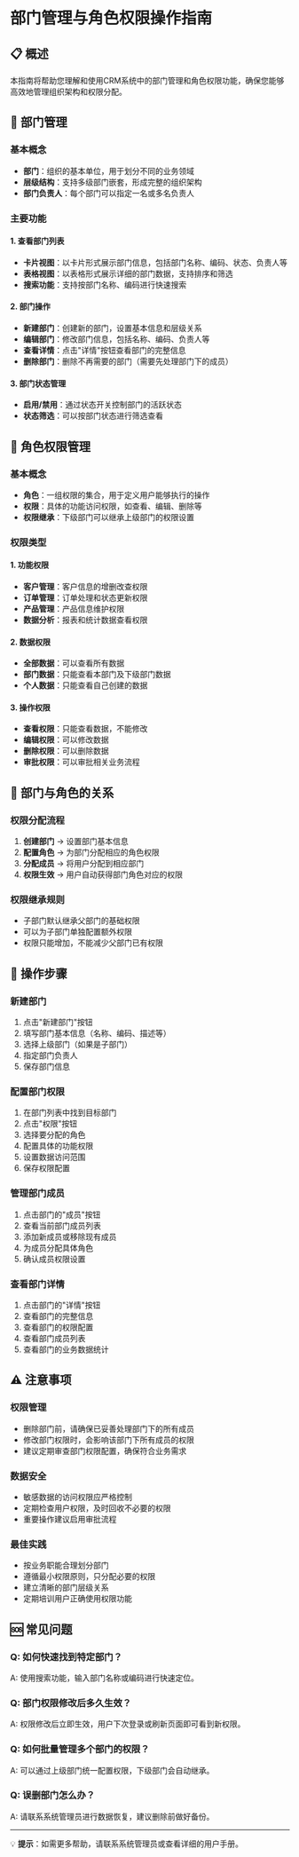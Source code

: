 # 部门管理与角色权限操作指南

## 📋 概述

本指南将帮助您理解和使用CRM系统中的部门管理和角色权限功能，确保您能够高效地管理组织架构和权限分配。

## 🏢 部门管理

### 基本概念
- **部门**：组织的基本单位，用于划分不同的业务领域
- **层级结构**：支持多级部门嵌套，形成完整的组织架构
- **部门负责人**：每个部门可以指定一名或多名负责人

### 主要功能

#### 1. 查看部门列表
- **卡片视图**：以卡片形式展示部门信息，包括部门名称、编码、状态、负责人等
- **表格视图**：以表格形式展示详细的部门数据，支持排序和筛选
- **搜索功能**：支持按部门名称、编码进行快速搜索

#### 2. 部门操作
- **新建部门**：创建新的部门，设置基本信息和层级关系
- **编辑部门**：修改部门信息，包括名称、编码、负责人等
- **查看详情**：点击"详情"按钮查看部门的完整信息
- **删除部门**：删除不再需要的部门（需要先处理部门下的成员）

#### 3. 部门状态管理
- **启用/禁用**：通过状态开关控制部门的活跃状态
- **状态筛选**：可以按部门状态进行筛选查看

## 👥 角色权限管理

### 基本概念
- **角色**：一组权限的集合，用于定义用户能够执行的操作
- **权限**：具体的功能访问权限，如查看、编辑、删除等
- **权限继承**：下级部门可以继承上级部门的权限设置

### 权限类型

#### 1. 功能权限
- **客户管理**：客户信息的增删改查权限
- **订单管理**：订单处理和状态更新权限
- **产品管理**：产品信息维护权限
- **数据分析**：报表和统计数据查看权限

#### 2. 数据权限
- **全部数据**：可以查看所有数据
- **部门数据**：只能查看本部门及下级部门数据
- **个人数据**：只能查看自己创建的数据

#### 3. 操作权限
- **查看权限**：只能查看数据，不能修改
- **编辑权限**：可以修改数据
- **删除权限**：可以删除数据
- **审批权限**：可以审批相关业务流程

## 🔗 部门与角色的关系

### 权限分配流程
1. **创建部门** → 设置部门基本信息
2. **配置角色** → 为部门分配相应的角色权限
3. **分配成员** → 将用户分配到相应部门
4. **权限生效** → 用户自动获得部门角色对应的权限

### 权限继承规则
- 子部门默认继承父部门的基础权限
- 可以为子部门单独配置额外权限
- 权限只能增加，不能减少父部门已有权限

## 📝 操作步骤

### 新建部门
1. 点击"新建部门"按钮
2. 填写部门基本信息（名称、编码、描述等）
3. 选择上级部门（如果是子部门）
4. 指定部门负责人
5. 保存部门信息

### 配置部门权限
1. 在部门列表中找到目标部门
2. 点击"权限"按钮
3. 选择要分配的角色
4. 配置具体的功能权限
5. 设置数据访问范围
6. 保存权限配置

### 管理部门成员
1. 点击部门的"成员"按钮
2. 查看当前部门成员列表
3. 添加新成员或移除现有成员
4. 为成员分配具体角色
5. 确认成员权限设置

### 查看部门详情
1. 点击部门的"详情"按钮
2. 查看部门的完整信息
3. 查看部门的权限配置
4. 查看部门成员列表
5. 查看部门的业务数据统计

## ⚠️ 注意事项

### 权限管理
- 删除部门前，请确保已妥善处理部门下的所有成员
- 修改部门权限时，会影响该部门下所有成员的权限
- 建议定期审查部门权限配置，确保符合业务需求

### 数据安全
- 敏感数据的访问权限应严格控制
- 定期检查用户权限，及时回收不必要的权限
- 重要操作建议启用审批流程

### 最佳实践
- 按业务职能合理划分部门
- 遵循最小权限原则，只分配必要的权限
- 建立清晰的部门层级关系
- 定期培训用户正确使用权限功能

## 🆘 常见问题

### Q: 如何快速找到特定部门？
A: 使用搜索功能，输入部门名称或编码进行快速定位。

### Q: 部门权限修改后多久生效？
A: 权限修改后立即生效，用户下次登录或刷新页面即可看到新权限。

### Q: 如何批量管理多个部门的权限？
A: 可以通过上级部门统一配置权限，下级部门会自动继承。

### Q: 误删部门怎么办？
A: 请联系系统管理员进行数据恢复，建议删除前做好备份。

---

💡 **提示**：如需更多帮助，请联系系统管理员或查看详细的用户手册。